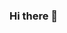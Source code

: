 ### Hi there 👋

<!--
**skeb** is a ✨ _special_ ✨ repository because its `README.md` (this file) appears on your GitHub profile.

Here are some ideas to get you started:

- 🔭 I’m currently working on Life
- 🌱 I’m currently learning Programming
- 👯 I’m looking to collaborate on ...
- 🤔 I’m looking for help with programming
-->
